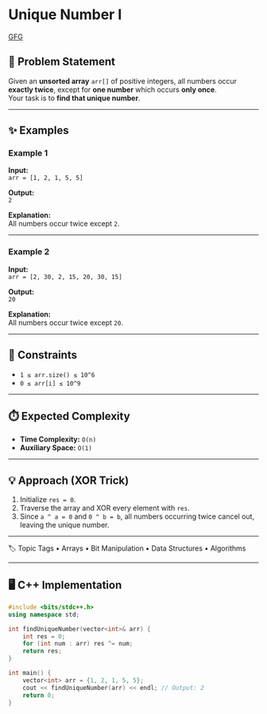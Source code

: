 # Unique Number I

[GFG](https://www.geeksforgeeks.org/problems/find-unique-number/1)

## 📌 Problem Statement
Given an **unsorted array** `arr[]` of positive integers, all numbers occur **exactly twice**, except for **one number** which occurs **only once**.  
Your task is to **find that unique number**.

---

## ✨ Examples

### Example 1
**Input:**  
`arr = [1, 2, 1, 5, 5]`  

**Output:**  
`2`  

**Explanation:**  
All numbers occur twice except `2`.  

---

### Example 2
**Input:**  
`arr = [2, 30, 2, 15, 20, 30, 15]`  

**Output:**  
`20`  

**Explanation:**  
All numbers occur twice except `20`.  

---

## 🎯 Constraints
- `1 ≤ arr.size() ≤ 10^6`  
- `0 ≤ arr[i] ≤ 10^9`  

---

## ⏱️ Expected Complexity
- **Time Complexity:** `O(n)`  
- **Auxiliary Space:** `O(1)`  

---

## 💡 Approach (XOR Trick)
1. Initialize `res = 0`.  
2. Traverse the array and XOR every element with `res`.  
3. Since `a ^ a = 0` and `0 ^ b = b`, all numbers occurring twice cancel out, leaving the unique number.  

---

🏷️ Topic Tags
	•	Arrays
	•	Bit Manipulation
	•	Data Structures
	•	Algorithms

---

## 🖥️ C++ Implementation

```cpp
#include <bits/stdc++.h>
using namespace std;

int findUniqueNumber(vector<int>& arr) {
    int res = 0;
    for (int num : arr) res ^= num;
    return res;
}

int main() {
    vector<int> arr = {1, 2, 1, 5, 5};
    cout << findUniqueNumber(arr) << endl; // Output: 2
    return 0;
}